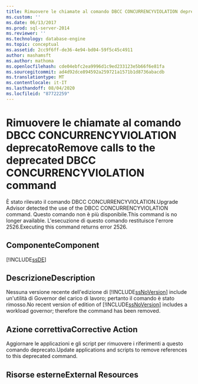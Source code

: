 ```yaml
---
title: Rimuovere le chiamate al comando DBCC CONCURRENCYVIOLATION deprecato | Microsoft Docs
ms.custom: ''
ms.date: 06/13/2017
ms.prod: sql-server-2014
ms.reviewer: ''
ms.technology: database-engine
ms.topic: conceptual
ms.assetid: 2cc9f6ff-de36-4e94-bd04-59f5c45c4911
author: mashamsft
ms.author: mathoma
ms.openlocfilehash: cde04ebfc2ea9996d1c9ed233123e5b66f6e81fa
ms.sourcegitcommit: ad4d92dce894592a259721a1571b1d8736abacdb
ms.translationtype: MT
ms.contentlocale: it-IT
ms.lasthandoff: 08/04/2020
ms.locfileid: "87722259"
---
```

# <a name="remove-calls-to-the-deprecated-dbcc-concurrencyviolation-command"></a><span data-ttu-id="926f9-102">Rimuovere le chiamate al comando DBCC CONCURRENCYVIOLATION deprecato</span><span class="sxs-lookup"><span data-stu-id="926f9-102">Remove calls to the deprecated DBCC CONCURRENCYVIOLATION command</span></span>
  <span data-ttu-id="926f9-103">È stato rilevato il comando DBCC CONCURRENCYVIOLATION.</span><span class="sxs-lookup"><span data-stu-id="926f9-103">Upgrade Advisor detected the use of the DBCC CONCURRENCYVIOLATION command.</span></span> <span data-ttu-id="926f9-104">Questo comando non è più disponibile.</span><span class="sxs-lookup"><span data-stu-id="926f9-104">This command is no longer available.</span></span> <span data-ttu-id="926f9-105">L'esecuzione di questo comando restituisce l'errore 2526.</span><span class="sxs-lookup"><span data-stu-id="926f9-105">Executing this command returns error 2526.</span></span>  
  
## <a name="component"></a><span data-ttu-id="926f9-106">Componente</span><span class="sxs-lookup"><span data-stu-id="926f9-106">Component</span></span>  
 [!INCLUDE[ssDE](../../includes/ssde-md.md)]  
  
## <a name="description"></a><span data-ttu-id="926f9-107">Descrizione</span><span class="sxs-lookup"><span data-stu-id="926f9-107">Description</span></span>  
 <span data-ttu-id="926f9-108">Nessuna versione recente dell'edizione di [!INCLUDE[ssNoVersion](../../includes/ssnoversion-md.md)] include un'utilità di Governor del carico di lavoro; pertanto il comando è stato rimosso.</span><span class="sxs-lookup"><span data-stu-id="926f9-108">No recent version of edition of [!INCLUDE[ssNoVersion](../../includes/ssnoversion-md.md)] includes a workload governor; therefore the command has been removed.</span></span>  
  
## <a name="corrective-action"></a><span data-ttu-id="926f9-109">Azione correttiva</span><span class="sxs-lookup"><span data-stu-id="926f9-109">Corrective Action</span></span>  
 <span data-ttu-id="926f9-110">Aggiornare le applicazioni e gli script per rimuovere i riferimenti a questo comando deprecato.</span><span class="sxs-lookup"><span data-stu-id="926f9-110">Update applications and scripts to remove references to this deprecated command.</span></span>  
  
## <a name="external-resources"></a><span data-ttu-id="926f9-111">Risorse esterne</span><span class="sxs-lookup"><span data-stu-id="926f9-111">External Resources</span></span>  
  
